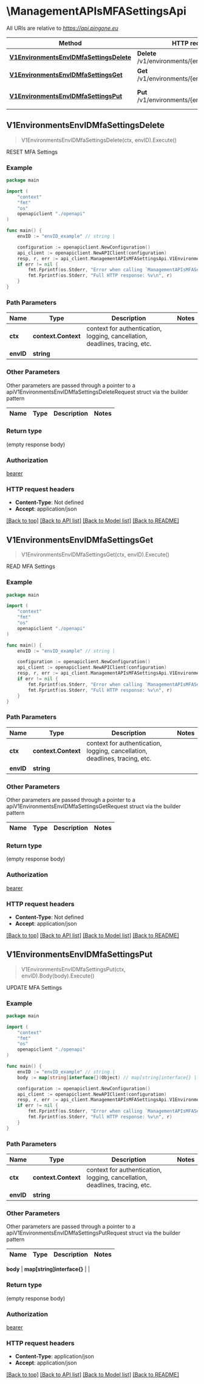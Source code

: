# \ManagementAPIsMFASettingsApi

All URIs are relative to *https://api.pingone.eu*

Method | HTTP request | Description
------------- | ------------- | -------------
[**V1EnvironmentsEnvIDMfaSettingsDelete**](ManagementAPIsMFASettingsApi.md#V1EnvironmentsEnvIDMfaSettingsDelete) | **Delete** /v1/environments/{envID}/mfaSettings | RESET MFA Settings
[**V1EnvironmentsEnvIDMfaSettingsGet**](ManagementAPIsMFASettingsApi.md#V1EnvironmentsEnvIDMfaSettingsGet) | **Get** /v1/environments/{envID}/mfaSettings | READ MFA Settings
[**V1EnvironmentsEnvIDMfaSettingsPut**](ManagementAPIsMFASettingsApi.md#V1EnvironmentsEnvIDMfaSettingsPut) | **Put** /v1/environments/{envID}/mfaSettings | UPDATE MFA Settings



## V1EnvironmentsEnvIDMfaSettingsDelete

> V1EnvironmentsEnvIDMfaSettingsDelete(ctx, envID).Execute()

RESET MFA Settings



### Example

```go
package main

import (
    "context"
    "fmt"
    "os"
    openapiclient "./openapi"
)

func main() {
    envID := "envID_example" // string | 

    configuration := openapiclient.NewConfiguration()
    api_client := openapiclient.NewAPIClient(configuration)
    resp, r, err := api_client.ManagementAPIsMFASettingsApi.V1EnvironmentsEnvIDMfaSettingsDelete(context.Background(), envID).Execute()
    if err != nil {
        fmt.Fprintf(os.Stderr, "Error when calling `ManagementAPIsMFASettingsApi.V1EnvironmentsEnvIDMfaSettingsDelete``: %v\n", err)
        fmt.Fprintf(os.Stderr, "Full HTTP response: %v\n", r)
    }
}
```

### Path Parameters


Name | Type | Description  | Notes
------------- | ------------- | ------------- | -------------
**ctx** | **context.Context** | context for authentication, logging, cancellation, deadlines, tracing, etc.
**envID** | **string** |  | 

### Other Parameters

Other parameters are passed through a pointer to a apiV1EnvironmentsEnvIDMfaSettingsDeleteRequest struct via the builder pattern


Name | Type | Description  | Notes
------------- | ------------- | ------------- | -------------


### Return type

 (empty response body)

### Authorization

[bearer](../README.md#bearer)

### HTTP request headers

- **Content-Type**: Not defined
- **Accept**: application/json

[[Back to top]](#) [[Back to API list]](../README.md#documentation-for-api-endpoints)
[[Back to Model list]](../README.md#documentation-for-models)
[[Back to README]](../README.md)


## V1EnvironmentsEnvIDMfaSettingsGet

> V1EnvironmentsEnvIDMfaSettingsGet(ctx, envID).Execute()

READ MFA Settings



### Example

```go
package main

import (
    "context"
    "fmt"
    "os"
    openapiclient "./openapi"
)

func main() {
    envID := "envID_example" // string | 

    configuration := openapiclient.NewConfiguration()
    api_client := openapiclient.NewAPIClient(configuration)
    resp, r, err := api_client.ManagementAPIsMFASettingsApi.V1EnvironmentsEnvIDMfaSettingsGet(context.Background(), envID).Execute()
    if err != nil {
        fmt.Fprintf(os.Stderr, "Error when calling `ManagementAPIsMFASettingsApi.V1EnvironmentsEnvIDMfaSettingsGet``: %v\n", err)
        fmt.Fprintf(os.Stderr, "Full HTTP response: %v\n", r)
    }
}
```

### Path Parameters


Name | Type | Description  | Notes
------------- | ------------- | ------------- | -------------
**ctx** | **context.Context** | context for authentication, logging, cancellation, deadlines, tracing, etc.
**envID** | **string** |  | 

### Other Parameters

Other parameters are passed through a pointer to a apiV1EnvironmentsEnvIDMfaSettingsGetRequest struct via the builder pattern


Name | Type | Description  | Notes
------------- | ------------- | ------------- | -------------


### Return type

 (empty response body)

### Authorization

[bearer](../README.md#bearer)

### HTTP request headers

- **Content-Type**: Not defined
- **Accept**: application/json

[[Back to top]](#) [[Back to API list]](../README.md#documentation-for-api-endpoints)
[[Back to Model list]](../README.md#documentation-for-models)
[[Back to README]](../README.md)


## V1EnvironmentsEnvIDMfaSettingsPut

> V1EnvironmentsEnvIDMfaSettingsPut(ctx, envID).Body(body).Execute()

UPDATE MFA Settings



### Example

```go
package main

import (
    "context"
    "fmt"
    "os"
    openapiclient "./openapi"
)

func main() {
    envID := "envID_example" // string | 
    body := map[string]interface{}(Object) // map[string]interface{} |  (optional)

    configuration := openapiclient.NewConfiguration()
    api_client := openapiclient.NewAPIClient(configuration)
    resp, r, err := api_client.ManagementAPIsMFASettingsApi.V1EnvironmentsEnvIDMfaSettingsPut(context.Background(), envID).Body(body).Execute()
    if err != nil {
        fmt.Fprintf(os.Stderr, "Error when calling `ManagementAPIsMFASettingsApi.V1EnvironmentsEnvIDMfaSettingsPut``: %v\n", err)
        fmt.Fprintf(os.Stderr, "Full HTTP response: %v\n", r)
    }
}
```

### Path Parameters


Name | Type | Description  | Notes
------------- | ------------- | ------------- | -------------
**ctx** | **context.Context** | context for authentication, logging, cancellation, deadlines, tracing, etc.
**envID** | **string** |  | 

### Other Parameters

Other parameters are passed through a pointer to a apiV1EnvironmentsEnvIDMfaSettingsPutRequest struct via the builder pattern


Name | Type | Description  | Notes
------------- | ------------- | ------------- | -------------

 **body** | **map[string]interface{}** |  | 

### Return type

 (empty response body)

### Authorization

[bearer](../README.md#bearer)

### HTTP request headers

- **Content-Type**: application/json
- **Accept**: application/json

[[Back to top]](#) [[Back to API list]](../README.md#documentation-for-api-endpoints)
[[Back to Model list]](../README.md#documentation-for-models)
[[Back to README]](../README.md)


